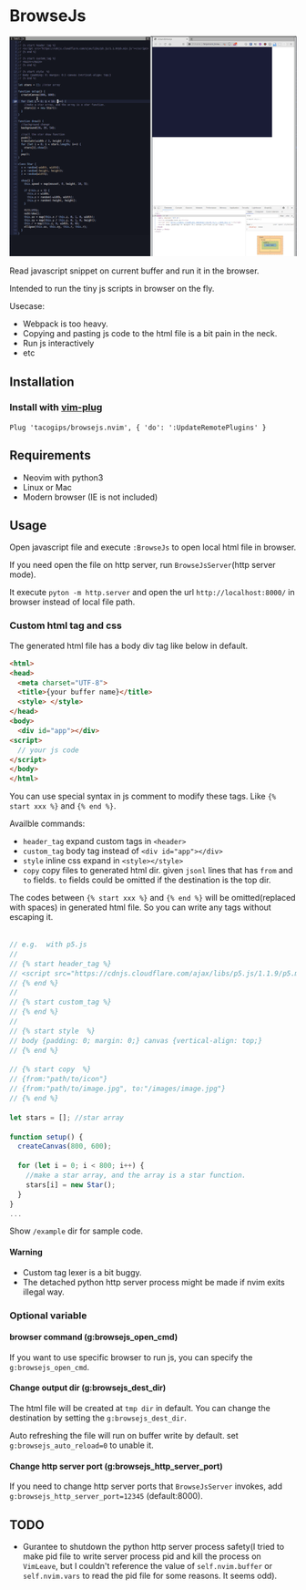 BrowseJs
===
![BrowseJs](https://github.com/tacogips/browsejs.nvim/blob/master/doc/screenshot.gif?raw=true)


Read javascript snippet on current buffer and run it in the browser.

Intended to run the tiny js scripts in browser on the fly.

Usecase:
- Webpack is too heavy.
- Copying and pasting js code to the html file is a bit pain in the neck.
- Run js interactively
- etc

Installation
----------
### Install with [vim-plug](https://github.com/junegunn/vim-plug)

```viml
Plug 'tacogips/browsejs.nvim', { 'do': ':UpdateRemotePlugins' }
```

## Requirements
- Neovim with python3
- Linux or Mac
- Modern browser (IE is not included)

Usage
----------

Open javascript file and execute `:BrowseJs` to open local html file in browser.

If you need open the file on http server, run `BrowseJsServer`(http server mode).

It execute `pyton -m http.server` and open the url `http://localhost:8000/` in browser instead of local file path.

### Custom html tag and css
The generated html file has a body div tag like below in default.

```html
<html>
<head>
  <meta charset="UTF-8">
  <title>{your buffer name}</title>
  <style> </style>
</head>
<body>
  <div id="app"></div>
<script>
  // your js code
</script>
</body>
</html>

```

You can use special syntax in js comment to modify these tags. Like `{% start xxx %}` and `{% end %}`.

Availble commands:

- `header_tag` expand custom tags in `<header>`
- `custom_tag` body tag instead of `<div id="app"></div>`
- `style` inline css expand in `<style></style>`
- `copy` copy files to generated html dir. given `jsonl` lines that has `from` and `to` fields. `to` fields could be omitted if the destination is the top dir.

The codes between `{% start xxx %}` and `{% end %}` will be omitted(replaced with spaces) in generated html file.
So you can write any tags without escaping it.

```javascript

// e.g.  with p5.js
//
// {% start header_tag %}
// <script src="https://cdnjs.cloudflare.com/ajax/libs/p5.js/1.1.9/p5.min.js"></script>
// {% end %}
//
// {% start custom_tag %}
// {% end %}
//
// {% start style  %}
// body {padding: 0; margin: 0;} canvas {vertical-align: top;}
// {% end %}

// {% start copy  %}
// {from:"path/to/icon"}
// {from:"path/to/image.jpg", to:"/images/image.jpg"}
// {% end %}

let stars = []; //star array

function setup() {
  createCanvas(800, 600);

  for (let i = 0; i < 800; i++) {
    //make a star array, and the array is a star function.
    stars[i] = new Star();
  }
}
...

```

Show `/example` dir for sample code.


#### Warning
- Custom tag lexer is a bit buggy.
- The detached python http server process might be made if nvim exits illegal way.

### Optional variable
#### browser command (g:browsejs_open_cmd)
If you want to use specific browser to run js, you can specify the `g:browsejs_open_cmd`.


#### Change output dir (g:browsejs_dest_dir)
The html file will be created at `tmp dir` in default.
You can change the destination by setting the `g:browsejs_dest_dir`.

Auto refreshing the file will run on buffer write by default. set `g:browsejs_auto_reload=0` to unable it.

#### Change http server port (g:browsejs_http_server_port)
If you need to change http server ports that `BrowseJsServer` invokes, add `g:browsejs_http_server_port=12345` (default:8000).


## TODO
- Gurantee to shutdown the python http server process safety(I tried to make pid file to write server process pid and kill the process on `VimLeave`, but I couldn't reference the value of `self.nvim.buffer` or `self.nvim.vars` to read the pid file for some reasons. It seems odd).
